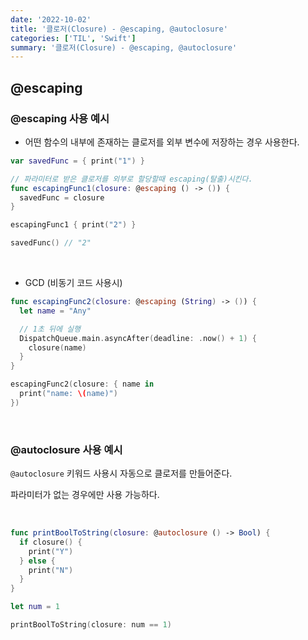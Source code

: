 ```yaml
---
date: '2022-10-02'
title: '클로저(Closure) - @escaping, @autoclosure'
categories: ['TIL', 'Swift']
summary: '클로저(Closure) - @escaping, @autoclosure'
---
```


## @escaping

### @escaping 사용 예시

- 어떤 함수의 내부에 존재하는 클로저를 외부 변수에 저장하는 경우 사용한다.

```swift
var savedFunc = { print("1") }

// 파라미터로 받은 클로저를 외부로 할당할때 escaping(탈출)시킨다.
func escapingFunc1(closure: @escaping () -> ()) {
  savedFunc = closure
}

escapingFunc1 { print("2") }

savedFunc() // "2"
```

<br/>

- GCD (비동기 코드 사용시)

```swift
func escapingFunc2(closure: @escaping (String) -> ()) {
  let name = "Any"

  // 1초 뒤에 실행
  DispatchQueue.main.asyncAfter(deadline: .now() + 1) {
    closure(name)
  }
}

escapingFunc2(closure: { name in
  print("name: \(name)")
})
```

<br/>

### @autoclosure 사용 예시

`@autoclosure` 키워드 사용시 자동으로 클로저를 만들어준다.

파라미터가 없는 경우에만 사용 가능하다.

<br/>

```swift
func printBoolToString(closure: @autoclosure () -> Bool) {
  if closure() {
    print("Y")
  } else {
    print("N")
  }
}

let num = 1

printBoolToString(closure: num == 1)
```

